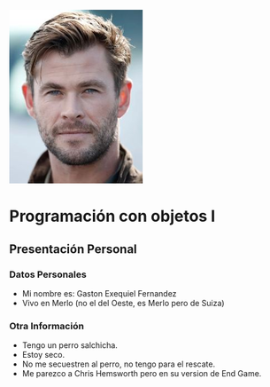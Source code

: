 ![Logo UNAHUR](./Chris-Hemsworth.jpg)

# Programación con objetos I
## Presentación Personal

### Datos Personales
- Mi nombre es: Gaston Exequiel Fernandez
- Vivo en Merlo (no el del Oeste, es Merlo pero de Suiza)


### Otra Información
- Tengo un perro salchicha.
- Estoy seco.
- No me secuestren al perro, no tengo para el rescate.
- Me parezco a Chris Hemsworth pero en su version de End Game. 
